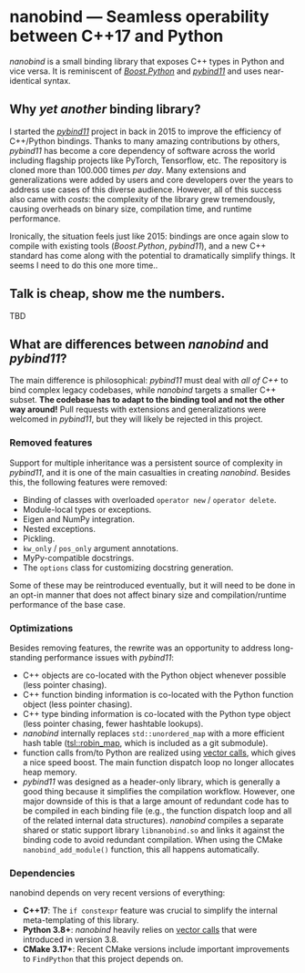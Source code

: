 # nanobind — Seamless operability between C++17 and Python

_nanobind_ is a small binding library that exposes C++ types in Python and
vice versa. It is reminiscent of
_[Boost.Python](http://www.boost.org/doc/libs/1_58_0/libs/python/doc)_ and
_[pybind11](http://github.com/pybind/pybind11)_ and uses near-identical syntax.

## Why _yet another_ binding library?

I started the _[pybind11](http://github.com/pybind/pybind11)_ project in back in
2015 to improve the efficiency of C++/Python bindings. Thanks to many amazing
contributions by others, _pybind11_ has become a core dependency of software
across the world including flagship projects like PyTorch, Tensorflow, etc. The
repository is cloned more than 100.000 times _per day_. Many extensions and
generalizations were added by users and core developers over the years to
address use cases of this diverse audience. However, all of this success also
came with _costs_: the complexity of the library grew tremendously, causing
overheads on binary size, compilation time, and runtime performance.

Ironically, the situation feels just like 2015: bindings are once again slow to
compile with existing tools (_Boost.Python_, _pybind11_), and a new C++
standard has come along with the potential to dramatically simplify things. It
seems I need to do this one more time..

## Talk is cheap, show me the numbers.

TBD

## What are differences between _nanobind_ and _pybind11_?

The main difference is philosophical: _pybind11_ must deal with *all of C++* to
bind complex legacy codebases, while _nanobind_ targets a smaller C++ subset.
**The codebase has to adapt to the binding tool and not the other way around!**
Pull requests with extensions and generalizations were welcomed in _pybind11_,
but they will likely be rejected in this project.

### Removed features

Support for multiple inheritance was a persistent source of complexity in
_pybind11_, and it is one of the main casualties in creating _nanobind_.
Besides this, the following features were removed:

- Binding of classes with overloaded `operator new` / `operator delete`.
- Module-local types or exceptions.
- Eigen and NumPy integration.
- Nested exceptions.
- Pickling.
- ``kw_only`` / ``pos_only`` argument annotations.
- MyPy-compatible docstrings.
- The `options` class for customizing docstring generation.

Some of these may be reintroduced eventually, but it will need to be done in an
opt-in manner that does not affect binary size and compilation/runtime
performance of the base case.

### Optimizations

Besides removing features, the rewrite was an opportunity to address
long-standing performance issues with _pybind11_:

- C++ objects are co-located with the Python object whenever
  possible (less pointer chasing).
- C++ function binding information is co-located with the Python function
  object (less pointer chasing).
- C++ type binding information is co-located with the Python type object (less
  pointer chasing, fewer hashtable lookups).
- _nanobind_ internally replaces `std::unordered_map` with a more efficient hash
  table ([tsl::robin_map](https://github.com/Tessil/robin-map), which is
  included as a git submodule).
- function calls from/to Python are realized using [vector
  calls](https://www.python.org/dev/peps/pep-0590), which gives a nice speed
  boost. The main function dispatch loop no longer allocates heap memory.
- _pybind11_ was designed as a header-only library, which is generally a good
  thing because it simplifies the compilation workflow. However, one major
  downside of this is that a large amount of redundant code has to be compiled
  in each binding file (e.g., the function dispatch loop and all of the related
  internal data structures). _nanobind_ compiles a separate shared or static
  support library `libnanobind.so` and links it against the binding code to
  avoid redundant compilation. When using the CMake ``nanobind_add_module()``
  function, this all happens automatically.


### Dependencies

nanobind depends on very recent versions of everything:

- **C++17**: The ``if constexpr`` feature was crucial to simplify the internal
  meta-templating of this library.
- **Python 3.8+**: _nanobind_ heavily relies on [vector
  calls](https://www.python.org/dev/peps/pep-0590) that were introduced in
  version 3.8.
- **CMake 3.17+**: Recent CMake versions include important improvements to
  `FindPython` that this project depends on.
